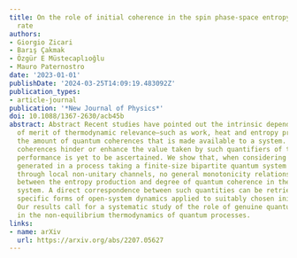 ```yaml
---
title: On the role of initial coherence in the spin phase-space entropy production
  rate
authors:
- Giorgio Zicari
- Barış Çakmak
- Özgür E Müstecaplıoğlu
- Mauro Paternostro
date: '2023-01-01'
publishDate: '2024-03-25T14:09:19.483092Z'
publication_types:
- article-journal
publication: '*New Journal of Physics*'
doi: 10.1088/1367-2630/acb45b
abstract: Abstract Recent studies have pointed out the intrinsic dependence of figures
  of merit of thermodynamic relevance—such as work, heat and entropy production—on
  the amount of quantum coherences that is made available to a system. However, whether
  coherences hinder or enhance the value taken by such quantifiers of thermodynamic
  performance is yet to be ascertained. We show that, when considering entropy production
  generated in a process taking a finite-size bipartite quantum system out of equilibrium
  through local non-unitary channels, no general monotonicity relationship exists
  between the entropy production and degree of quantum coherence in the state of the
  system. A direct correspondence between such quantities can be retrieved when considering
  specific forms of open-system dynamics applied to suitably chosen initial states.
  Our results call for a systematic study of the role of genuine quantum features
  in the non-equilibrium thermodynamics of quantum processes.
links:
- name: arXiv
  url: https://arxiv.org/abs/2207.05627
---
```

